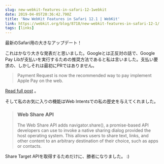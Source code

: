 ```yaml
---
slug: new-webkit-features-in-safari-12-1webkit
date: 2019-04-05T20:36:42.790Z
title: 'New WebKit Features in Safari 12.1 | WebKit'
link: https://webkit.org/blog/8718/new-webkit-features-in-safari-12-1/
tags: [links]
---
```

最新のSafari用の大きなアップデート！

これはかなり大きな発表だと思いました。Googleとは正反対の話で、Google Pay Libが支払いを実行するための推奨方法であると私は言いました。支払い要求の、しかしそれは最初にPRではありません。

> Payment Request is now the recommended way to pay implement Apple Pay on the web.

[Read full post](https://webkit.org/blog/8718/new-webkit-features-in-safari-12-1/) 。

そして私のお気に入りの機能はWeb Intentsでの私の歴史を与えてくれました。

> ### Web Share API
> 
> The Web Share API adds navigator.share(), a promise-based API developers can use to invoke a native sharing dialog provided the host operating system. This allows users to share text, links, and other content to an arbitrary destination of their choice, such as apps or contacts.

Share Target APIを取得するためだけに、勝者になりました。 :)

